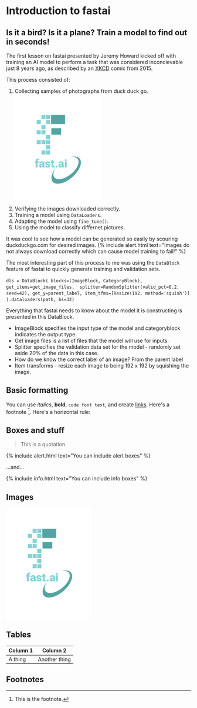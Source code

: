 # Introduction to fastai

## Is it a bird? Is it a plane? Train a model to find out in seconds!
The first lesson on fastai presented by Jeremy Howard kicked off with training an AI model to perform a task that was considered inconcievable just 8 years ago, as described by an [XKCD](https://xkcd.com/1425/) comic from 2015. 

This process consisted of:
1. Collecting samples of photographs from duck duck go.
![](/images/logo.png "fast.ai's logo")
3. Verifying the images downloaded correctly.
4. Training a model using `DataLoaders`.
5. Adapting the model using `fine_tune()`.
6. Using the model to classify differnet pictures.

It was cool to see how a model can be generated so easily by scouring duckduckgo.com for desired images.
{% include alert.html text="Images do not always download correctly which can cause model training to fail!" %}

The most interesting part of this process to me was using the `DataBlock` feature of fastai to quickly generate training and validation sets.

`dls = DataBlock(
    blocks=(ImageBlock, CategoryBlock),
    get_items=get_image_files, 
    splitter=RandomSplitter(valid_pct=0.2, seed=42),
    get_y=parent_label,
    item_tfms=[Resize(192, method='squish')]
).dataloaders(path, bs=32)`

Everything that fastai needs to know about the model it is constructing is presented in this DataBlock.
- ImageBlock specifies the input type of the model and categoryblock indicates the output type. 
- Get image files is a list of files that the model will use for inputs.
- Splitter specifies the validation data set for the model - randomly set aside 20% of the data in this case.
- How do we know the correct label of an image? From the parent label
- Item transforms - resize each image to being 192 x 192 by squishing the image.


## Basic formatting

You can use *italics*, **bold**, `code font text`, and create [links](https://www.markdownguide.org/cheat-sheet/). Here's a footnote [^1]. Here's a horizontal rule:


## Boxes and stuff

> This is a quotation

{% include alert.html text="You can include alert boxes" %}

...and...

{% include info.html text="You can include info boxes" %}

## Images

![](/images/logo.png "fast.ai's logo")



## Tables

| Column 1 | Column 2 |
|-|-|
| A thing | Another thing |

## Footnotes

[^1]: This is the footnote.

